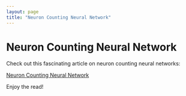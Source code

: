 ```yaml
---
layout: page
title: "Neuron Counting Neural Network"
---
```


# Neuron Counting Neural Network

Check out this fascinating article on neuron counting neural networks:

[Neuron Counting Neural Network](https://medium.com/@jgb2162/neuron-counting-neural-network-c2340391d756)

Enjoy the read!
